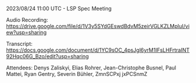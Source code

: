 2023/08/24 11:00 UTC - LSP Spec Meeting

Audio Recording: https://drive.google.com/file/d/1V3y5SYdGEswdBdvM5zeirVGLKZLMpluI/view?usp=sharing

Transcript: https://docs.google.com/document/d/1YC9sOC_4psJgl6yrM1IFsLHFrtraINT92Hqc06G_Bzo/edit?usp=sharing

Attendees: Denys Zaliskyi, Elias Rohrer, Jean-Christophe Busnel, Paul Mattei, Ryan Gentry, Severin Bühler, ZmnSCPxj jxPCSnmZ
